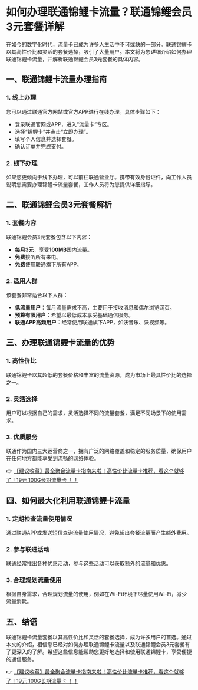 # 如何办理联通锦鲤卡流量？联通锦鲤会员3元套餐详解

在如今的数字化时代，流量卡已成为许多人生活中不可或缺的一部分。联通锦鲤卡以其高性价比和灵活的套餐选择，吸引了大量用户。本文将为您详细介绍如何办理联通锦鲤卡流量，并解析联通锦鲤会员3元套餐的具体内容。

## 一、联通锦鲤卡流量办理指南

### 1. 线上办理
您可以通过联通官方网站或官方APP进行在线办理。具体步骤如下：
- 登录联通官网或APP，进入“流量卡”专区。
- 选择“锦鲤卡”并点击“立即办理”。
- 填写个人信息并选择套餐。
- 确认订单并完成支付。

### 2. 线下办理
如果您更倾向于线下办理，可以前往联通营业厅。携带有效身份证件，向工作人员说明您需要办理锦鲤卡流量套餐，工作人员将为您提供详细指导。

## 二、联通锦鲤会员3元套餐解析

### 1. 套餐内容
联通锦鲤会员3元套餐包含以下内容：
- **每月3元**，享受**100MB**国内流量。
- **免费**接听所有来电。
- **免费**使用联通旗下所有APP。

### 2. 适用人群
该套餐非常适合以下人群：
- **低流量用户**：每月流量需求不高，主要用于接收消息和偶尔浏览网页。
- **预算有限用户**：希望以最低成本享受基础通信服务。
- **联通APP高频用户**：经常使用联通旗下APP，如沃音乐、沃视频等。

## 三、办理联通锦鲤卡流量的优势

### 1. 高性价比
联通锦鲤卡以其超低的套餐价格和丰富的流量资源，成为市场上最具性价比的选择之一。

### 2. 灵活选择
用户可以根据自己的需求，灵活选择不同的流量套餐，满足不同场景下的使用需求。

### 3. 优质服务
联通作为国内三大运营商之一，拥有广泛的网络覆盖和稳定的服务质量，确保用户在任何地方都能享受到流畅的网络体验。

👉 [【建议收藏】最全聚合流量卡指南来啦！高性价比流量卡推荐，看这个就够了！19元 100G长期流量卡 ！！](https://bit.ly/Liuliangka)

## 四、如何最大化利用联通锦鲤卡流量

### 1. 定期检查流量使用情况
通过联通APP或发送短信查询流量使用情况，避免超出套餐流量而产生额外费用。

### 2. 参与联通活动
联通经常推出各种优惠活动，参与这些活动可以获取额外的流量和优惠。

### 3. 合理规划流量使用
根据自身需求，合理规划流量的使用，例如在Wi-Fi环境下尽量使用Wi-Fi，减少流量消耗。

## 五、结语

联通锦鲤卡流量套餐以其高性价比和灵活的套餐选择，成为许多用户的首选。通过本文的介绍，相信您已经对如何办理联通锦鲤卡流量以及联通锦鲤会员3元套餐有了更深入的了解。希望这些信息能帮助您更好地选择和使用联通锦鲤卡，享受便捷的通信服务。

👉 [【建议收藏】最全聚合流量卡指南来啦！高性价比流量卡推荐，看这个就够了！19元 100G长期流量卡 ！！](https://bit.ly/Liuliangka)